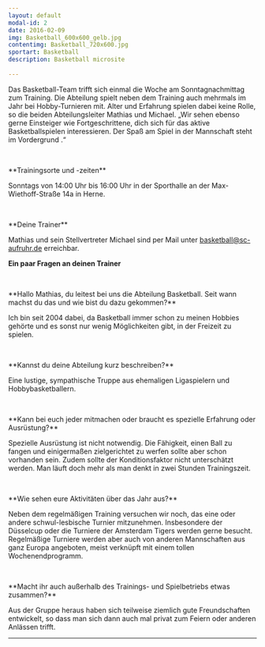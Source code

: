 ```yaml
---
layout: default
modal-id: 2
date: 2016-02-09
img: Basketball_600x600_gelb.jpg
contentimg: Basketball_720x600.jpg
sportart: Basketball
description: Basketball microsite
             
---
```


  
  Das Basketball-Team trifft sich einmal die Woche am Sonntagnachmittag zum Training. Die Abteilung spielt neben dem Training auch mehrmals im Jahr bei Hobby-Turnieren mit. Alter und Erfahrung spielen dabei keine Rolle, so die beiden Abteilungsleiter Mathias und Michael. „Wir sehen ebenso gerne Einsteiger wie Fortgeschrittene, dich sich für das aktive Basketballspielen interessieren. Der Spaß am Spiel in der Mannschaft steht  im Vordergrund .“
  
<p>&nbsp;</p>
**Trainingsorte und -zeiten**

 Sonntags von 14:00 Uhr bis 16:00 Uhr in der Sporthalle an der Max-Wiethoff-Straße 14a in Herne.

<p>&nbsp;</p>
**Deine Trainer**

Mathias und sein Stellvertreter Michael sind per Mail unter [basketball@sc-aufruhr.de](mailto:basketball@sc-aufruhr.de) erreichbar.


 **Ein paar Fragen an deinen Trainer**

<p>&nbsp;</p>
**Hallo Mathias, du leitest bei uns die Abteilung Basketball. Seit wann machst du das und wie bist du dazu gekommen?**
  
  Ich bin seit 2004 dabei, da Basketball immer schon zu meinen Hobbies gehörte und es sonst nur wenig Möglichkeiten gibt, in der Freizeit zu spielen.
<p>&nbsp;</p>
**Kannst du deine Abteilung kurz beschreiben?**

Eine lustige, sympathische Truppe aus ehemaligen Ligaspielern und Hobbybasketballern.


<p>&nbsp;</p>
**Kann bei euch jeder mitmachen oder braucht es spezielle Erfahrung oder Ausrüstung?**
  
  Spezielle Ausrüstung ist nicht notwendig. Die Fähigkeit, einen Ball zu fangen und einigermaßen zielgerichtet zu werfen sollte aber schon vorhanden sein.
Zudem sollte der Konditionsfaktor nicht unterschätzt werden. Man läuft doch mehr als man denkt in zwei Stunden Trainingszeit.
<p>&nbsp;</p>
**Wie sehen eure Aktivitäten über das Jahr aus?**

Neben dem regelmäßigen Training versuchen wir noch, das eine oder andere schwul-lesbische Turnier mitzunehmen. Insbesondere der Düsselcup oder die Turniere der Amsterdam Tigers werden gerne besucht. Regelmäßige Turniere werden aber auch von anderen Mannschaften aus ganz Europa angeboten, meist verknüpft mit einem tollen Wochenendprogramm.

<p>&nbsp;</p>
**Macht ihr auch außerhalb des Trainings- und Spielbetriebs etwas zusammen?**

Aus der Gruppe heraus haben sich teilweise ziemlich gute Freundschaften entwickelt, so dass man sich dann auch mal privat zum Feiern oder anderen Anlässen trifft.


___
